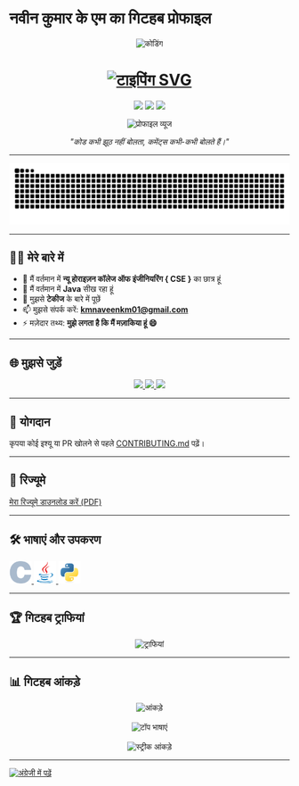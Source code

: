 # नवीन कुमार के एम का गिटहब प्रोफाइल

<!-- कोडिंग GIF टॉप पर -->
<p align="center">
  <img src="https://media2.giphy.com/media/v1.Y2lkPTc5MGI3NjExZXhrcXd6amp2N2RxNWlkN3lxOG4zbGZsMzJ2ZnowbWM3dWdqd3d6NCZlcD12MV9pbnRlcm5hbF9naWZfYnlfaWQmY3Q9Zw/RbDKaczqWovIugyJmW/giphy.gif" width="300px" alt="कोडिंग">
</p>

<!-- एनिमेटेड टाइपिंग इफेक्ट -->
<h1 align="center">
  <a href="https://git.io/typing-svg">
    <img src="https://readme-typing-svg.herokuapp.com?font=Fira+Code&size=24&pause=1000&color=F70000&center=true&vCenter=true&width=435&lines=नमस्ते%2C+मैं+नवीन+कुमार+के+एम+हूं;भारत+से+एक+जुनूनी+डेवलपर" alt="टाइपिंग SVG" />
  </a>
</h1>

<!-- बैजेस -->
<p align="center">
  <img src="https://img.shields.io/badge/Java-ED8B00?style=for-the-badge&logo=java&logoColor=white" />
  <img src="https://img.shields.io/badge/Python-3776AB?style=for-the-badge&logo=python&logoColor=white" />
  <img src="https://img.shields.io/badge/छात्र-न्यू%20होराइज़न%20कॉलेज-blue?style=for-the-badge" />
</p>

<!-- प्रोफाइल व्यूज बैज -->
<p align="center"> 
  <img src="https://komarev.com/ghpvc/?username=naveenkm07&label=विज़िटर्स&color=brightgreen&style=flat&logo=github" alt="प्रोफाइल व्यूज" /> 
</p>

<!-- डेवलपर कोट -->
<p align="center"><i>"कोड कभी झूठ नहीं बोलता, कमेंट्स कभी-कभी बोलते हैं।"</i></p>

---

<!-- 🐍 कंट्रिब्यूशन स्नेक एनिमेशन -->
<p align="center">
  <img src="https://raw.githubusercontent.com/naveenkm07/naveenkm07/output/github-contribution-grid-snake.svg" alt="कंट्रिब्यूशन स्नेक एनिमेशन">
</p>

---

## 👨‍💻 मेरे बारे में

- 🔭 मैं वर्तमान में **न्यू होराइज़न कॉलेज ऑफ इंजीनियरिंग { CSE }** का छात्र हूं
- 🌱 मैं वर्तमान में **Java** सीख रहा हूं
- 💬 मुझसे **टेकीज** के बारे में पूछें
- 📫 मुझसे संपर्क करें: **kmnaveenkm01@gmail.com**
- ⚡ मज़ेदार तथ्य: **मुझे लगता है कि मैं मज़ाकिया हूं 😄**

---

## 🌐 मुझसे जुड़ें

<p align="center">
  <a href="https://instagram.com/naveenkm07" target="blank">
    <img src="https://img.shields.io/badge/Instagram-E4405F?style=for-the-badge&logo=instagram&logoColor=white" />
  </a>
  <a href="https://www.youtube.com/@naveentechie" target="blank">
    <img src="https://img.shields.io/badge/YouTube-FF0000?style=for-the-badge&logo=youtube&logoColor=white" />
  </a>
  <a href="https://leetcode.com/naveenkm07" target="blank">
    <img src="https://img.shields.io/badge/LeetCode-FFA116?style=for-the-badge&logo=leetcode&logoColor=black" />
  </a>
</p>

---

## 🤝 योगदान
कृपया कोई इश्यू या PR खोलने से पहले [CONTRIBUTING.md](./.github/CONTRIBUTING.md) पढ़ें।

---

## 📄 रिज्यूमे
[मेरा रिज्यूमे डाउनलोड करें (PDF)](https://drive.google.com/file/d/143Sv8lh7o53afh1dFOc4Rk5j4nLtPdQo/view?usp=drivesdk)

---

## 🛠️ भाषाएं और उपकरण

<p align="left"> 
  <a href="https://www.cprogramming.com/" target="_blank">
    <img src="https://raw.githubusercontent.com/devicons/devicon/master/icons/c/c-original.svg" alt="C" width="40" height="40"/> 
  </a> 
  <a href="https://www.java.com" target="_blank">
    <img src="https://raw.githubusercontent.com/devicons/devicon/master/icons/java/java-original.svg" alt="Java" width="40" height="40"/> 
  </a> 
  <a href="https://www.python.org" target="_blank">
    <img src="https://raw.githubusercontent.com/devicons/devicon/master/icons/python/python-original.svg" alt="Python" width="40" height="40"/> 
  </a> 
</p>

---

## 🏆 गिटहब ट्राफियां

<p align="center">
  <img src="https://github-profile-trophy.vercel.app/?username=naveenkm07&theme=radical&no-frame=true&no-bg=true&margin-w=4" alt="ट्राफियां" />
</p>

---

## 📊 गिटहब आंकड़े

<p align="center">
  <img 
    src="https://github-readme-stats.vercel.app/api?username=naveenkm07&show_icons=true&locale=hi&theme=radical" 
    alt="आंकड़े" 
  />
  <br><br>
  <img 
    src="https://github-readme-stats.vercel.app/api/top-langs?username=naveenkm07&show_icons=true&locale=hi&layout=compact&theme=radical" 
    alt="टॉप भाषाएं" 
  />
  <br><br>
  <img 
    src="https://streak-stats.demolab.com?user=naveenkm07&theme=radical&date_format=M%20j%5B%2C%20Y%5D&locale=hi" 
    alt="स्ट्रीक आंकड़े" 
  />
</p>

---

[![अंग्रेजी में पढ़ें](https://img.shields.io/badge/Read‑in‑English-blue)](README.md)
